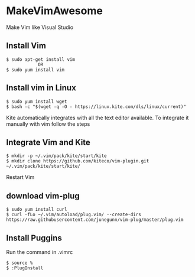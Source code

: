 # MakeVimAwesome
Make Vim like Visual Studio
## Install Vim
```
$ sudo apt-get install vim
            OR
$ sudo yum install vim
```

## Install vim in Linux 
```
$ sudo yum install wget
$ bash -c "$(wget -q -O - https://linux.kite.com/dls/linux/current)"
```
Kite automatically integrates with all the text editor available. To integrate it manually with vim follow the steps

## Integrate Vim and Kite
```
$ mkdir -p ~/.vim/pack/kite/start/kite
$ mkdir clone https://github.com/kiteco/vim-plugin.git ~/.vim/pack/kite/start/kite/
```
Restart Vim

## download vim-plug
```
$ sudo yum install curl
$ curl -fLo ~/.vim/autoload/plug.vim/ --create-dirs https://raw.githubusercontent.com/junegunn/vim-plug/master/plug.vim
```
## Install Puggins
Run the command in .vimrc
```
$ source %
$ :PlugInstall
```

